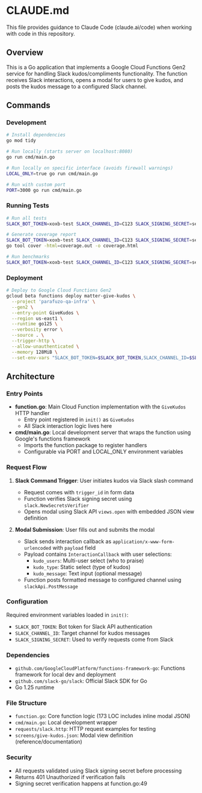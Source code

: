 # CLAUDE.md

This file provides guidance to Claude Code (claude.ai/code) when working with code in this repository.

## Overview

This is a Go application that implements a Google Cloud Functions Gen2 service for handling Slack kudos/compliments functionality. The function receives Slack interactions, opens a modal for users to give kudos, and posts the kudos message to a configured Slack channel.

## Commands

### Development
```bash
# Install dependencies
go mod tidy

# Run locally (starts server on localhost:8080)
go run cmd/main.go

# Run locally on specific interface (avoids firewall warnings)
LOCAL_ONLY=true go run cmd/main.go

# Run with custom port
PORT=3000 go run cmd/main.go
```

### Running Tests

```bash
# Run all tests
SLACK_BOT_TOKEN=xoxb-test SLACK_CHANNEL_ID=C123 SLACK_SIGNING_SECRET=secret go test -v

# Generate coverage report
SLACK_BOT_TOKEN=xoxb-test SLACK_CHANNEL_ID=C123 SLACK_SIGNING_SECRET=secret go test -coverprofile=coverage.out
go tool cover -html=coverage.out -o coverage.html

# Run benchmarks
SLACK_BOT_TOKEN=xoxb-test SLACK_CHANNEL_ID=C123 SLACK_SIGNING_SECRET=secret go test -bench=. -benchmem
```

### Deployment
```bash
# Deploy to Google Cloud Functions Gen2
gcloud beta functions deploy matter-give-kudos \
  --project 'parafuzo-qa-infra' \
  --gen2 \
  --entry-point GiveKudos \
  --region us-east1 \
  --runtime go125 \
  --verbosity error \
  --source . \
  --trigger-http \
  --allow-unauthenticated \
  --memory 128MiB \
  --set-env-vars "SLACK_BOT_TOKEN=$SLACK_BOT_TOKEN,SLACK_CHANNEL_ID=$SLACK_CHANNEL_ID,SLACK_SIGNING_SECRET=$SLACK_SIGNING_SECRET"
```

## Architecture

### Entry Points
- **function.go**: Main Cloud Function implementation with the `GiveKudos` HTTP handler
  - Entry point registered in `init()` as `GiveKudos`
  - All Slack interaction logic lives here
- **cmd/main.go**: Local development server that wraps the function using Google's functions framework
  - Imports the function package to register handlers
  - Configurable via PORT and LOCAL_ONLY environment variables

### Request Flow
1. **Slack Command Trigger**: User initiates kudos via Slack slash command
   - Request comes with `trigger_id` in form data
   - Function verifies Slack signing secret using `slack.NewSecretsVerifier`
   - Opens modal using Slack API `views.open` with embedded JSON view definition

2. **Modal Submission**: User fills out and submits the modal
   - Slack sends interaction callback as `application/x-www-form-urlencoded` with `payload` field
   - Payload contains `InteractionCallback` with user selections:
     - `kudo_users`: Multi-user select (who to praise)
     - `kudo_type`: Static select (type of kudos)
     - `kudo_message`: Text input (optional message)
   - Function posts formatted message to configured channel using `slackApi.PostMessage`

### Configuration
Required environment variables loaded in `init()`:
- `SLACK_BOT_TOKEN`: Bot token for Slack API authentication
- `SLACK_CHANNEL_ID`: Target channel for kudos messages
- `SLACK_SIGNING_SECRET`: Used to verify requests come from Slack

### Dependencies
- `github.com/GoogleCloudPlatform/functions-framework-go`: Functions framework for local dev and deployment
- `github.com/slack-go/slack`: Official Slack SDK for Go
- Go 1.25 runtime

### File Structure
- `function.go`: Core function logic (173 LOC includes inline modal JSON)
- `cmd/main.go`: Local development wrapper
- `requests/slack.http`: HTTP request examples for testing
- `screens/give-kudos.json`: Modal view definition (reference/documentation)

### Security
- All requests validated using Slack signing secret before processing
- Returns 401 Unauthorized if verification fails
- Signing secret verification happens at function.go:49
